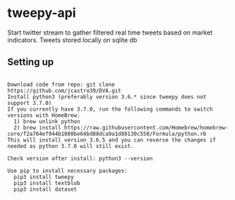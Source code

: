 # tweepy-api

Start twitter stream to gather filtered real time tweets based on market indicators. Tweets stored locally on sqlite db

## Setting up

```

Download code from repo: git clone https://github.com/jcastro39/DVA.git
Install python3 (preferably version 3.6.* since tweepy does not support 3.7.0)
If you currently have 3.7.0, run the following commands to switch versions with HomeBrew:
  1) brew unlink python
  2) brew install https://raw.githubusercontent.com/Homebrew/homebrew-core/f2a764ef944b1080be64bd88dca9a1d80130c558/Formula/python.rb
This will install version 3.6.5 and you can reverse the changes if needed as python 3.7.0 will still exist.

Check version after install: python3 --version

Use pip to install necessary packages:
  pip3 install tweepy
  pip3 install textblob
  pip3 install dataset
